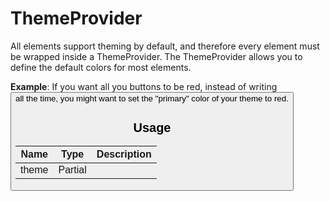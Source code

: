 <!-- 
This is an auto-generated markdown. 
You can change it in "src/behaviour/ThemeProvider.tsx" and run build:docs to update this file.
-->
# ThemeProvider
All elements support theming by default, and therefore every element must be wrapped inside a ThemeProvider.
The ThemeProvider allows you to define the default colors for most elements.

**Example**: If you want all you buttons to be red, instead of writing <Button color="red" /> all the time, you might want to set the "primary" color of your theme to red.
## Usage
| Name        | Type           | Description  |
| ----------- |:--------------:| ------------:|
|theme|Partial<ITheme>|
